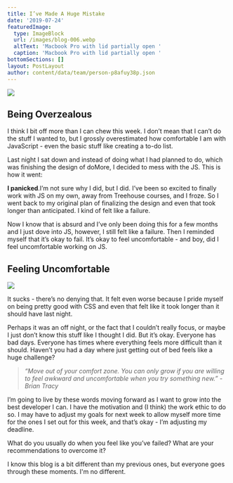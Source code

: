 ```yaml
---
title: I’ve Made A Huge Mistake
date: '2019-07-24'
featuredImage:
  type: ImageBlock
  url: /images/blog-006.webp
  altText: 'Macbook Pro with lid partially open '
  caption: 'Macbook Pro with lid partially open '
bottomSections: []
layout: PostLayout
author: content/data/team/person-p8afuy38p.json
---
```

![](/images/blog-006-f12a46e5.webp)

## Being Overzealous

I think I bit off more than I can chew this week.
I don’t mean that I can’t do the stuff I wanted to, but I grossly overestimated how comfortable I am with JavaScript - even the basic stuff like creating a to-do list.

Last night I sat down and instead of doing what I had planned to do, which was finishing the design of doMore, I decided to mess with the JS. This is how it went:

**I panicked**.I’m not sure why I did, but I did. I’ve been so excited to finally work with JS on my own,  away from Treehouse courses, and I froze. So I went back to my original plan of finalizing the design and even that took longer than anticipated. I kind of felt like a failure.

Now I know that is absurd and I’ve only been doing this for a few months and I just dove into JS, however, I still felt like a failure. Then I reminded myself that it’s okay to fail. It’s okay to feel uncomfortable - and boy, did I feel uncomfortable working on JS.

## Feeling Uncomfortable

![](/images/blog-006\_01.jpeg)

It sucks - there’s no denying that. It felt even worse because I pride myself on being pretty good with CSS and even that felt like it took longer than it should have last night.

Perhaps it was an off night, or the fact that I couldn’t really focus, or maybe I just don’t know this stuff like I thought I did. But it’s okay. Everyone has bad days. Everyone has times where everything feels more difficult than it should. Haven’t you had a day where just getting out of bed feels like a huge challenge?

> *“Move out of your comfort zone. You can only grow if you are willing to feel awkward and uncomfortable when you try something new.” - Brian Tracy*

I’m going to live by these words moving forward as I want to grow into the best developer I can. I have the motivation and (I think) the work ethic to do so. I may have to adjust my goals for next week to allow myself more time for the ones I set out for this week, and that’s okay - I’m adjusting my deadline.

What do you usually do when you feel like you’ve failed? What are your recommendations to overcome it?

I know this blog is a bit different than my previous ones, but  everyone goes through these moments. I'm no different.
